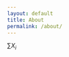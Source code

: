 ```yaml
---
layout: default
title: About
permalink: /about/
---
```


$\sum X_i$

[jekyll-organization]: https://github.com/jekyll
